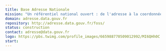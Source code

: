```yaml
---
title: Base Adresse Nationale
mission: "Un référentiel national ouvert : de l'adresse à la coordonnée géographique."
domain: adresse.data.gouv.fr
repository: http://adresse.data.gouv.fr/foss/
status: construction
contact: adresse@data.gouv.fr
logo: https://pbs.twimg.com/profile_images/665988770509012992/MI6QHh0C.png
start:
---
```

